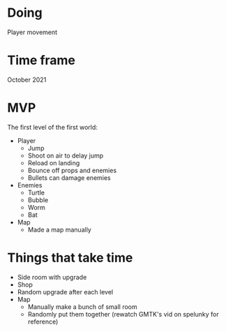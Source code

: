 # Doing
Player movement
# Time frame
October 2021
# MVP
The first level of the first world:
* Player
    * Jump
    * Shoot on air to delay jump
    * Reload on landing
    * Bounce off props and enemies
    * Bullets can damage enemies
* Enemies
    * Turtle
    * Bubble
    * Worm
    * Bat
* Map
    * Made a map manually
# Things that take time
* Side room with upgrade
* Shop
* Random upgrade after each level
* Map
    * Manually make a bunch of small room
    * Randomly put them together (rewatch GMTK's vid on spelunky for reference)